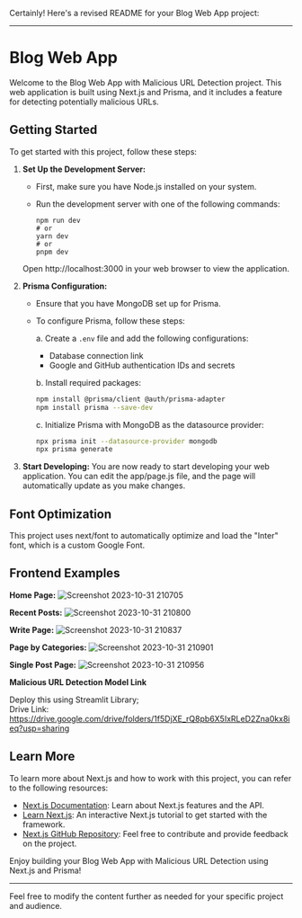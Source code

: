 Certainly! Here's a revised README for your Blog Web App project:

---

# Blog Web App 

Welcome to the Blog Web App with Malicious URL Detection project. This web application is built using Next.js and Prisma, and it includes a feature for detecting potentially malicious URLs.

## Getting Started

To get started with this project, follow these steps:

1. **Set Up the Development Server:**
   - First, make sure you have Node.js installed on your system.
   - Run the development server with one of the following commands:

     ```
     npm run dev
     # or
     yarn dev
     # or
     pnpm dev
     ```

   Open http://localhost:3000 in your web browser to view the application.

2. **Prisma Configuration:**
   - Ensure that you have MongoDB set up for Prisma.
   - To configure Prisma, follow these steps:

     a. Create a `.env` file and add the following configurations:
     - Database connection link
     - Google and GitHub authentication IDs and secrets

     b. Install required packages:

     ```bash
     npm install @prisma/client @auth/prisma-adapter
     npm install prisma --save-dev
     ```

     c. Initialize Prisma with MongoDB as the datasource provider:

     ```bash
     npx prisma init --datasource-provider mongodb
     npx prisma generate
     ```

3. **Start Developing:**
   You are now ready to start developing your web application. You can edit the app/page.js file, and the page will automatically update as you make changes.

## Font Optimization

This project uses next/font to automatically optimize and load the "Inter" font, which is a custom Google Font.

## Frontend Examples 

 **Home Page:**
![Screenshot 2023-10-31 210705](https://github.com/Indula-Perera/Blog-Web-App-With-Malicious-URL-Detection/assets/105506303/0a7e9ca8-c7da-4071-9401-2c2324d98f27)

**Recent Posts:**
![Screenshot 2023-10-31 210800](https://github.com/Indula-Perera/Blog-Web-App-With-Malicious-URL-Detection/assets/105506303/583c324a-a2a9-4733-bdce-625d8cc4f902)

**Write Page:**
![Screenshot 2023-10-31 210837](https://github.com/Indula-Perera/Blog-Web-App-With-Malicious-URL-Detection/assets/105506303/70b824e1-c37e-4eda-a447-934e8d7e9b30)

**Page by Categories:**
![Screenshot 2023-10-31 210901](https://github.com/Indula-Perera/Blog-Web-App-With-Malicious-URL-Detection/assets/105506303/1fc0956e-a671-49c0-9d97-e36b242327f9)

**Single Post Page:**
![Screenshot 2023-10-31 210956](https://github.com/Indula-Perera/Blog-Web-App-With-Malicious-URL-Detection/assets/105506303/24bd4ff7-a5c5-4e04-a6e8-25aded5fd3ac)

**Malicious URL Detection Model Link**

Deploy this using Streamlit Library;  
Drive Link: https://drive.google.com/drive/folders/1f5DjXE_rQ8pb6X5IxRLeD2Zna0kx8ieq?usp=sharing






## Learn More

To learn more about Next.js and how to work with this project, you can refer to the following resources:

- [Next.js Documentation](https://nextjs.org/docs): Learn about Next.js features and the API.
- [Learn Next.js](https://nextjs.org/learn): An interactive Next.js tutorial to get started with the framework.
- [Next.js GitHub Repository](https://github.com/vercel/next.js): Feel free to contribute and provide feedback on the project.

Enjoy building your Blog Web App with Malicious URL Detection using Next.js and Prisma!

---

Feel free to modify the content further as needed for your specific project and audience.
